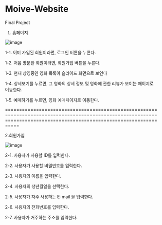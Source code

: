 # Moive-Website
Final Project

1. 홈페이지

 ![image](https://user-images.githubusercontent.com/122337342/232742321-dba97b68-b30a-4b8b-928a-97b4ec4adb5a.png)
 
1-1. 이미 가입된 회원이라면, 로그인 버튼을 누른다.

1-2. 처음 방문한 회원이라면, 회원가입 버튼을 누른다.

1-3. 현재 상영중인 영화 목록이 슬라이드 화면으로 보인다

1-4. 상세보기를 누르면, 그 영화의 상세 정보 및 영화에 관한 리뷰가 보이는 페이지로 이동한다.

1-5. 예매하기를 누르면, 영화 예매페이지로 이동한다.


=======================================================================================================================================================================

2.회원가입  

![image](https://user-images.githubusercontent.com/122337342/232742966-d2703544-ea21-4caf-bccb-fcb1d2434e5d.png)

2-1. 사용자가 사용할 ID를 입력한다.

2-2. 사용자가 사용할 비밀번호를 입력한다.

2-3. 사용자의 이름을 입력한다.

2-4. 사용자의 생년월일을 선택한다.

2-5. 사용자가 자주 사용하는 E-mail 을 입력한다.

2-6. 사용자의 전화번호를 입력한다.

2-7. 사용자가 거주하는 주소를 입력한다.







